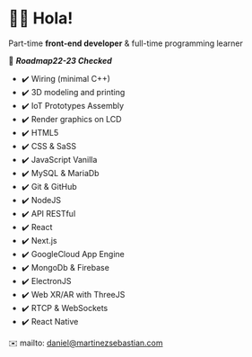 
# :man_astronaut: Hola!
Part-time __front-end developer__ & full-time programming learner

:compass: ***Roadmap22-23 Checked***

- :heavy_check_mark: Wiring (minimal C++)
- :heavy_check_mark: 3D modeling and printing
- :heavy_check_mark: IoT Prototypes Assembly
- :heavy_check_mark: Render graphics on LCD
- :heavy_check_mark: HTML5
- :heavy_check_mark: CSS & SaSS
- :heavy_check_mark: JavaScript Vanilla
- :heavy_check_mark: MySQL & MariaDb
- :heavy_check_mark: Git & GitHub 
- :heavy_check_mark: NodeJS
- :heavy_check_mark: API RESTful 
- :heavy_check_mark: React  
- :heavy_check_mark: Next.js 
- :heavy_check_mark: GoogleCloud App Engine
- :heavy_check_mark: MongoDb & Firebase
- :heavy_check_mark: ElectronJS
- :heavy_check_mark: Web XR/AR with ThreeJS
- :heavy_check_mark: RTCP & WebSockets
- :heavy_check_mark: React Native

 
:envelope: mailto: daniel@martinezsebastian.com
